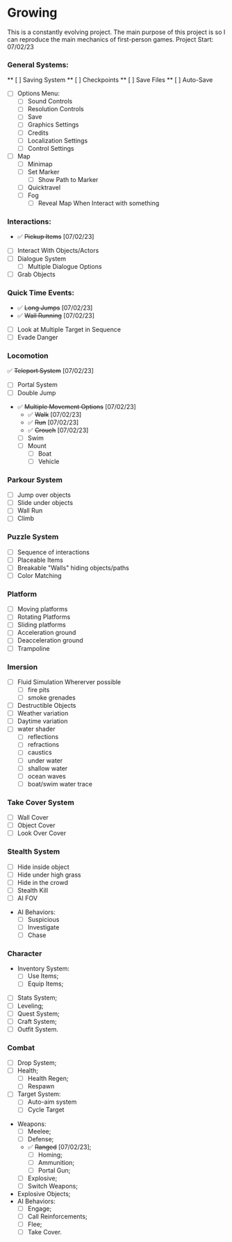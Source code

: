 # Growing
This is a constantly evolving project. The main purpose of this project is so I can reproduce the main mechanics of first-person games. Project Start: 07/02/23

### General Systems:
** [ ] Saving System
    ** [ ] Checkpoints
    ** [ ] Save Files
    ** [ ] Auto-Save
- [ ] Options Menu:
    - [ ] Sound Controls
    - [ ] Resolution Controls
    - [ ] Save
    - [ ] Graphics Settings
    - [ ] Credits
    - [ ] Localization Settings
    - [ ] Control Settings
- [ ] Map
    - [ ] Minimap
    - [ ] Set Marker
        - [ ] Show Path to Marker
    - [ ] Quicktravel
    - [ ] Fog
        - [ ] Reveal Map When Interact with something
        
### Interactions:
- :white_check_mark: ~~Pickup Items~~ [07/02/23]
- [ ] Interact With Objects/Actors
- [ ] Dialogue System
    - [ ] Multiple Dialogue Options 
- [ ] Grab Objects

### Quick Time Events:
- :white_check_mark: ~~Long Jumps~~ [07/02/23]
- :white_check_mark: ~~Wall Running~~ [07/02/23]
- [ ] Look at Multiple Target in Sequence
- [ ] Evade Danger
    
### Locomotion
:white_check_mark: ~~Teleport System~~ [07/02/23]
- [ ] Portal System 
- [ ] Double Jump
- :white_check_mark: ~~Multiple Movement Options~~ [07/02/23]
    - :white_check_mark: ~~Walk~~ [07/02/23]
    - :white_check_mark: ~~Run~~ [07/02/23]
    - :white_check_mark: ~~Crouch~~ [07/02/23]
    - [ ] Swim
    - [ ] Mount
        - [ ] Boat
        - [ ] Vehicle

### Parkour System
- [ ] Jump over objects
- [ ] Slide under objects
- [ ] Wall Run
- [ ] Climb 

### Puzzle System
- [ ] Sequence of interactions
- [ ] Placeable Items
- [ ] Breakable "Walls" hiding objects/paths
- [ ] Color Matching

### Platform
- [ ] Moving platforms
- [ ] Rotating Platforms
- [ ] Sliding platforms
- [ ] Acceleration ground
- [ ] Deacceleration ground
- [ ] Trampoline

### Imersion
- [ ] Fluid Simulation Whererver possible
    - [ ] fire pits
    - [ ] smoke grenades
- [ ] Destructible Objects
- [ ] Weather variation
- [ ] Daytime variation
- [ ] water shader
    - [ ] reflections
    - [ ] refractions
    - [ ] caustics
    - [ ] under water
    - [ ] shallow water
    - [ ] ocean waves
    - [ ] boat/swim water trace

### Take Cover System
- [ ] Wall Cover
- [ ] Object Cover
- [ ] Look Over Cover

### Stealth System
- [ ] Hide inside object
- [ ] Hide under high grass
- [ ] Hide in the crowd
- [ ] Stealth Kill
- [ ] AI FOV
- AI Behaviors:
    - [ ] Suspicious
    - [ ] Investigate
    - [ ] Chase

### Character
- Inventory System:
    - [ ] Use Items;
    - [ ] Equip Items;
- [ ] Stats System;
- [ ] Leveling;
- [ ] Quest System;
- [ ] Craft System;
- [ ] Outfit System.

### Combat
- [ ] Drop System;
- [ ] Health;
    - [ ] Health Regen;
    - [ ] Respawn
- [ ] Target System:
    - [ ] Auto-aim system
    - [ ] Cycle Target
- Weapons:
    - [ ] Meelee;
    - [ ] Defense;
    - :white_check_mark: ~~Ranged~~ [07/02/23];
        - [ ] Homing;
        - [ ] Ammunition;
        - [ ] Portal Gun;
    - [ ] Explosive;
    - [ ] Switch Weapons;
- Explosive Objects;
- AI Behaviors:
    - [ ] Engage;
    - [ ] Call Reinforcements;
    - [ ] Flee;
    - [ ] Take Cover.
